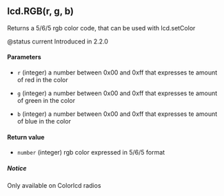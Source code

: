 <!-- This file was generated by the script. Do not edit it, any changes will be lost! -->

## lcd.RGB(r, g, b)



Returns a 5/6/5 rgb color code, that can be used with lcd.setColor

@status current Introduced in 2.2.0


#### Parameters

* `r` (integer) a number between 0x00 and 0xff that expresses te amount of red in the color

* `g` (integer) a number between 0x00 and 0xff that expresses te amount of green in the color

* `b` (integer) a number between 0x00 and 0xff that expresses te amount of blue in the color



#### Return value

* `number` (integer) rgb color expressed in 5/6/5 format



##### Notice
Only available on Colorlcd radios


